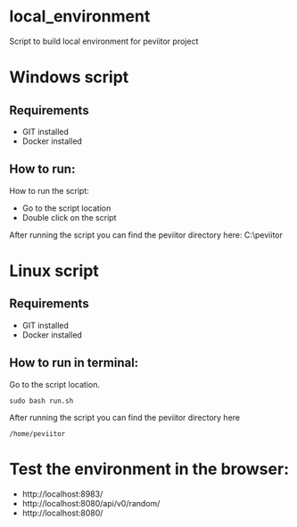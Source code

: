 # local_environment
Script to build local environment for peviitor project

# Windows script
## Requirements
- GIT installed
- Docker installed

## How to run:
How to run the script:
- Go to the script location
- Double click on the script

After running the script you can find the peviitor directory here: C:\peviitor

# Linux script
## Requirements
- GIT installed
- Docker installed

## How to run in terminal:
Go to the script location.
```
sudo bash run.sh
```
After running the script you can find the peviitor directory here
```
/home/peviitor
```
# Test the environment in the browser:
- http://localhost:8983/
- http://localhost:8080/api/v0/random/
- http://localhost:8080/